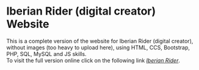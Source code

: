 # Iberian Rider (digital creator) Website
This is a complete version of the website for Iberian Rider (digital creator), without images (too heavy to upload here), using HTML, CCS, Bootstrap, PHP, SQL, MySQL and JS skills.\
To visit the full version online click on the following link *[Iberian Rider](https://iberianrider.great-site.net/)*.
